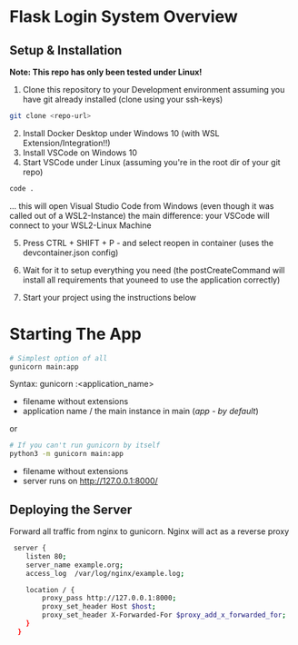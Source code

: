 # Flask Login System Overview

## Setup & Installation

<span>**Note: This repo has only been tested under Linux!**</span>


1. Clone this repository to your Development environment assuming you have git already installed (clone using your ssh-keys) &nbsp;
```bash
git clone <repo-url>
```
2. Install Docker Desktop under Windows 10 (with WSL Extension/Integration!!) &nbsp;
3. Install VSCode on Windows 10 &nbsp;
4. Start VSCode under Linux (assuming you're in the root dir of your git repo) &nbsp;
```bash
code .
```
... this will open Visual Studio Code from Windows (even though it was called out of a WSL2-Instance)
the main difference: your VSCode will connect to your WSL2-Linux Machine &nbsp;

5. Press CTRL + SHIFT + P - and select reopen in container (uses the devcontainer.json config) &nbsp;

6. Wait for it to setup everything you need (the postCreateCommand will install all requirements that youneed to use the application correctly) &nbsp;

7. Start your project using the instructions below  &nbsp;

# Starting The App

````bash
# Simplest option of all
gunicorn main:app
````
Syntax: gunicorn <file>:<application_name>
- filename without extensions
- application name / the main instance in main 
  (*app - by default*)

or 

````bash
# If you can't run gunicorn by itself
python3 -m gunicorn main:app
````

- filename without extensions
- server runs on http://127.0.0.1:8000/

## Deploying the Server

Forward all traffic from nginx to gunicorn.
Nginx will act as a reverse proxy

````bash
 server {
    listen 80;
    server_name example.org;
    access_log  /var/log/nginx/example.log;

    location / {
        proxy_pass http://127.0.0.1:8000;
        proxy_set_header Host $host;
        proxy_set_header X-Forwarded-For $proxy_add_x_forwarded_for;
    }
  }
````

